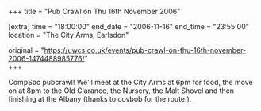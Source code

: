 +++
title = "Pub Crawl on Thu 16th November 2006"

[extra]
time = "18:00:00"
end_date = "2006-11-16"
end_time = "23:55:00"
location = "The City Arms, Earlsdon"

original = "https://uwcs.co.uk/events/pub-crawl-on-thu-16th-november-2006-1474488985776/"    
+++

CompSoc pubcrawl\! We'll meet at the City Arms at 6pm for food, the move on at 8pm to the Old Clarance, the Nursery, the Malt Shovel and then finishing at the Albany (thanks to covbob for the route.).

